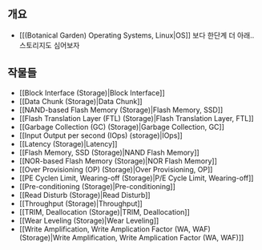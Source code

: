 ## 개요

- [[(Botanical Garden) Operating Systems, Linux|OS]] 보다 한단계 더 아래.. 스토리지도 심어보자

## 작물들

- [[Block Interface (Storage)|Block Interface]]
- [[Data Chunk (Storage)|Data Chunk]]
- [[NAND-based Flash Memory (Storage)|Flash Memory, SSD]]
- [[Flash Translation Layer (FTL) (Storage)|Flash Translation Layer, FTL]]
- [[Garbage Collection (GC) (Storage)|Garbage Collection, GC]]
- [[Input Output per second (IOps) (storage)|IOps]]
- [[Latency (Storage)|Latency]]
- [[Flash Memory, SSD (Storage)|NAND Flash Memory]]
- [[NOR-based Flash Memory (Storage)|NOR Flash Memory]]
- [[Over Provisioning (OP) (Storage)|Over Provisioning, OP]]
- [[PE Cyclen Limit, Wearing-off (Storage)|P/E Cycle Limit, Wearing-off]]
- [[Pre-conditioning (Storage)|Pre-conditioning]]
- [[Read Disturb (Storage)|Read Disturb]]
- [[Throughput (Storage)|Throughput]]
- [[TRIM, Deallocation (Storage)|TRIM, Deallocation]]
- [[Wear Leveling (Storage)|Wear Leveling]]
- [[Write Amplification, Write Amplication Factor (WA, WAF) (Storage)|Write Amplification, Write Amplication Factor (WA, WAF)]]